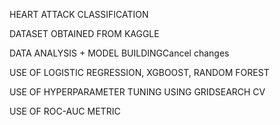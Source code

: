 HEART ATTACK CLASSIFICATION

DATASET OBTAINED FROM KAGGLE

DATA ANALYSIS + MODEL BUILDINGCancel changes

USE OF LOGISTIC REGRESSION, XGBOOST, RANDOM FOREST 

USE OF HYPERPARAMETER TUNING USING GRIDSEARCH CV 

USE OF ROC-AUC METRIC
